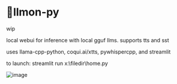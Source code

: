 # 🍋llmon-py

wip

local webui for inference with local gguf llms. supports tts and sst

uses llama-cpp-python, coqui.ai/xtts, pywhispercpp, and streamlit

to launch: streamlit run x:\filedir\home.py 

![image](https://github.com/3eeps/llmon-py/assets/55860052/b0bfe753-ae4e-4996-979b-e6ebdc08b864)


